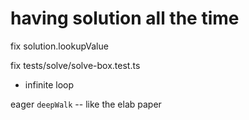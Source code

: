 # having solution all the time

fix solution.lookupValue

fix tests/solve/solve-box.test.ts

- infinite loop

eager `deepWalk` -- like the elab paper
